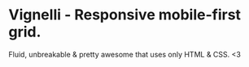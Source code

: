 # Vignelli - Responsive mobile-first grid.

Fluid, unbreakable &amp; pretty awesome that uses only HTML &amp; CSS. &lt;3
